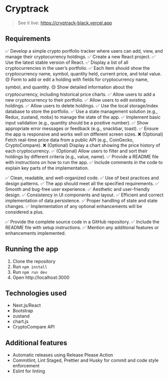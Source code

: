 # Cryptrack

> See it live: https://cryptrack-black.vercel.app

## Requirements

✅ Develop a simple crypto portfolio tracker where users can add, view, and manage their cryptocurrency holdings.
✅ Create a new React project.
✅ Use the latest stable version of React.
✅ Display a list of all cryptocurrencies in the userʼs portfolio.
✅ Each item should show the cryptocurrency name, symbol, quantity held, current price, and total value.
🟡 Form to add or edit a holding with fields for cryptocurrency name, symbol, and quantity.
🟡 Show detailed information about the cryptocurrency, including historical price charts.
✅ Allow users to add a new cryptocurrency to their portfolio.
✅ Allow users to edit existing holdings.
✅ Allow users to delete holdings.
✅ Use the local storage/index database to store the portfolio.
✅ Use a state management solution (e.g., Redux, zustand, mobx) to manage the state of the app.
✅ Implement basic input validation (e.g., quantity should be a positive number).
✅ Show appropriate error messages or feedback (e.g., snackbar, toast).
✅ Ensure the app is responsive and works well on different screen sizes.
❌ (Optional) Fetch real-time price data from a public API (e.g., CoinGecko, CryptoCompare).
❌ (Optional) Display a chart showing the price history of each cryptocurrency.
✅ (Optional) Allow users to filter and sort their holdings by different criteria (e.g., value, name).
✅ Provide a README file with instructions on how to run the app.
✅ Include comments in the code to explain key parts of the implementation.

✅ Clean, readable, and well-organized code.
✅ Use of best practices and design patterns.
✅ The app should meet all the specified requirements.
✅ Smooth and bug-free user experience.
✅ Aesthetic and user-friendly design.
✅ Consistency in UI components and layout.
✅ Efficient and correct implementation of data persistence.
✅ Proper handling of state and state changes.
✅ Implementation of any optional enhancements will be considered a plus.

✅ Provide the complete source code in a GitHub repository.
✅ Include the README file with setup instructions.
✅ Mention any additional features or enhancements implemented.

## Running the app

1. Clone the repository
2. Run `npm install`
3. Run `npm run dev`
4. Open http://localhost:3000

## Technologies used

- Next.js/React
- Bootstrap
- zustand
- chart.js
- CryptoCompare API

## Additional features

- Automatic releases using Release Please Action
- Commitlint, Lint Staged, Prettier and Husky for commit and code style enforcement
- Eslint for linting
